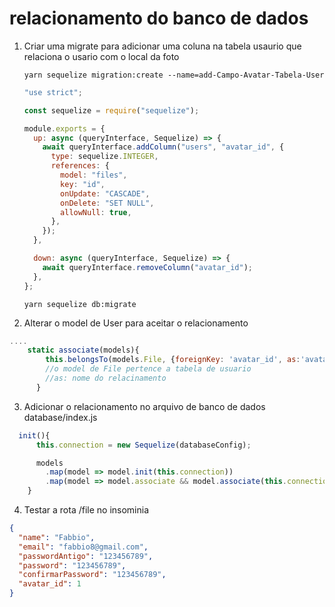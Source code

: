 # relacionamento do banco de dados

1. Criar uma migrate para adicionar uma coluna na tabela usaurio que relaciona o usario com o local da foto

   `yarn sequelize migration:create --name=add-Campo-Avatar-Tabela-User `

   ```javascript
   "use strict";

   const sequelize = require("sequelize");

   module.exports = {
     up: async (queryInterface, Sequelize) => {
       await queryInterface.addColumn("users", "avatar_id", {
         type: sequelize.INTEGER,
         references: {
           model: "files",
           key: "id",
           onUpdate: "CASCADE",
           onDelete: "SET NULL",
           allowNull: true,
         },
       });
     },

     down: async (queryInterface, Sequelize) => {
       await queryInterface.removeColumn("avatar_id");
     },
   };
   ```

   `yarn sequelize db:migrate`

2. Alterar o model de User para aceitar o relacionamento

```javascript
....
    static associate(models){
        this.belongsTo(models.File, {foreignKey: 'avatar_id', as:'avatar'})
        //o model de File pertence a tabela de usuario
        //as: nome do relacinamento
      }

```

3. Adicionar o relacionamento no arquivo de banco de dados database/index.js

```javascript
  init(){
      this.connection = new Sequelize(databaseConfig);

      models
        .map(model => model.init(this.connection))
        .map(model => model.associate && model.associate(this.connection.models));
    }
```

4. Testar a rota /file no insominia

```json
{
  "name": "Fabbio",
  "email": "fabbio8@gmail.com",
  "passwordAntigo": "123456789",
  "password": "123456789",
  "confirmarPassword": "123456789",
  "avatar_id": 1
}
```
